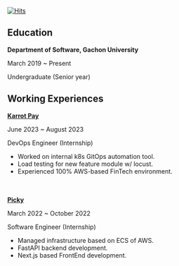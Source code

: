 
[![Hits](https://hits.seeyoufarm.com/api/count/incr/badge.svg?url=https%3A%2F%2Fgithub.com%2FYanyChoi&count_bg=%23000000&title_bg=%23FF7D00&icon=&icon_color=%23E7E7E7&title=hits&edge_flat=false)](https://hits.seeyoufarm.com)

## Education

**Department of Software, Gachon University**

March 2019 ~ Present

Undergraduate (Senior year)

## Working Experiences


**[Karrot Pay](https://www.daangnpay.com)**

June 2023 ~ August 2023

DevOps Engineer (Internship)

- Worked on internal k8s GitOps automation tool.
- Load testing for new feature module w/ locust.
- Experienced 100% AWS-based FinTech environment.

\
\
**[Picky](https://gopicky.com)**

March 2022 ~ October 2022

Software Engineer (Internship)

- Managed infrastructure based on ECS of AWS.
- FastAPI backend development.
- Next.js based FrontEnd development.

